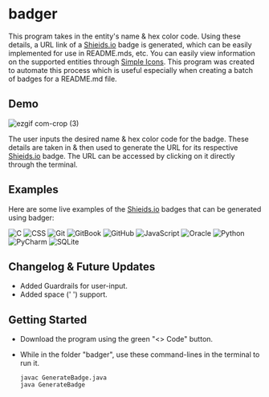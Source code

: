 # badger
This program takes in the entity's name & hex color code. Using these details, a URL link of a [Shieids.io](https://shields.io/) badge is generated, which can be easily implemented for use in README.mds, etc. You can easily view information on the supported entities through [Simple Icons](https://simpleicons.org/). This program was created to automate this process which is useful especially when creating a batch of badges for a README.md file.

## Demo

![ezgif com-crop (3)](https://user-images.githubusercontent.com/119602009/229792736-f9f551c6-ef98-43fb-83c0-b018b16072db.gif)


The user inputs the desired name & hex color code for the badge. These details are taken in & then used to generate the URL for its respective [Shieids.io](https://shields.io/) badge. The URL can be accessed by clicking on it directly through the terminal.

## Examples
Here are some live examples of the [Shieids.io](https://shields.io/) badges that can be generated using badger:

![C](https://img.shields.io/badge/-C-A8B9CC?logo=C&logoColor=white&style=flat)
![CSS](https://img.shields.io/badge/-CSS-1572B6?logo=CSS3&logoColor=white&style=flat)
![Git](https://img.shields.io/badge/-Git-F05032?logo=Git&logoColor=white&style=flat)
![GitBook](https://img.shields.io/badge/-GitBook-3884FF?logo=GitBook&logoColor=white&style=flat)
![GitHub](https://img.shields.io/badge/-GitHub-181717?logo=GitHub&logoColor=white&style=flat)
![JavaScript](https://img.shields.io/badge/-JavaScript-F7DF1E?logo=JavaScript&logoColor=323330&style=flat)
![Oracle](https://img.shields.io/badge/-Oracle-F80000?logo=Oracle&logoColor=white&style=flat)
![Python](https://img.shields.io/badge/-Python-3776AB?logo=Python&logoColor=white&style=flat)
![PyCharm](https://img.shields.io/badge/-PyCharm-1ca46c?logo=PyCharm&logoColor=white&style=flat)
![SQLite](https://img.shields.io/badge/-SQLite-003B57?logo=SQLite&logoColor=white&style=flat)


## Changelog & Future Updates
* Added Guardrails for user-input.
* Added space (' ') support.

## Getting Started
* Download the program using the green "<> Code" button.

* While in the folder "badger", use these command-lines in the terminal to run it.

  ```
  javac GenerateBadge.java
  java GenerateBadge
  ```
